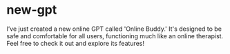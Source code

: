 # new-gpt
I’ve just created a new online GPT called 'Online Buddy.' It's designed to be safe and comfortable for all users, functioning much like an online therapist. Feel free to check it out and explore its features!
